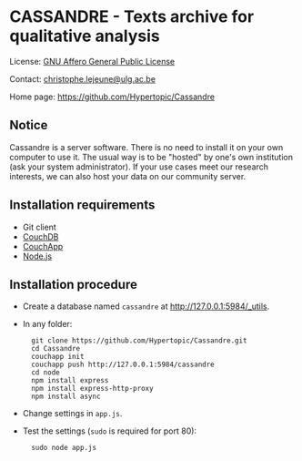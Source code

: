 CASSANDRE - Texts archive for qualitative analysis
==================================================

License: [GNU Affero General Public License](http://www.gnu.org/licenses/agpl.html)

Contact: <christophe.lejeune@ulg.ac.be>

Home page: <https://github.com/Hypertopic/Cassandre>

Notice
------

Cassandre is a server software. There is no need to install it on your own computer to use it. The usual way is to be "hosted" by one's own institution (ask your system administrator). If your use cases meet our research interests, we can also host your data on our community server.

Installation requirements
-------------------------

* Git client
* [CouchDB](http://couchdb.apache.org/)
* [CouchApp](https://github.com/jchris/couchapp) 
* [Node.js](http://nodejs.org/)

Installation procedure
----------------------

* Create a database named ``cassandre`` at <http://127.0.0.1:5984/_utils>.

* In any folder:

        git clone https://github.com/Hypertopic/Cassandre.git
        cd Cassandre
        couchapp init
        couchapp push http://127.0.0.1:5984/cassandre
        cd node
        npm install express
        npm install express-http-proxy
        npm install async

* Change settings in `app.js`.
* Test the settings (`sudo` is required for port 80):

        sudo node app.js
